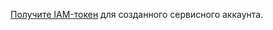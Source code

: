 [Получите IAM-токен](../../iam/operations/iam-token/create-for-sa.md) для созданного сервисного аккаунта.